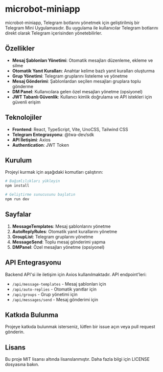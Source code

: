 # microbot-miniapp

microbot-miniapp, Telegram botlarını yönetmek için geliştirilmiş bir Telegram Mini Uygulamasıdır. Bu uygulama ile kullanıcılar Telegram botlarını direkt olarak Telegram içerisinden yönetebilirler.

## Özellikler

- **Mesaj Şablonları Yönetimi**: Otomatik mesajları düzenleme, ekleme ve silme
- **Otomatik Yanıt Kuralları**: Anahtar kelime bazlı yanıt kuralları oluşturma
- **Grup Yönetimi**: Telegram gruplarını listeleme ve yönetme
- **Mesaj Gönderimi**: Şablonlardan seçilen mesajları gruplara toplu gönderme
- **DM Panel**: Kullanıcılara gelen özel mesajları yönetme (opsiyonel)
- **JWT Tabanlı Güvenlik**: Kullanıcı kimlik doğrulama ve API istekleri için güvenli erişim

## Teknolojiler

- **Frontend**: React, TypeScript, Vite, UnoCSS, Tailwind CSS
- **Telegram Entegrasyonu**: @twa-dev/sdk
- **API İletişimi**: Axios
- **Authentication**: JWT Token

## Kurulum

Projeyi kurmak için aşağıdaki komutları çalıştırın:

```bash
# Bağımlılıkları yükleyin
npm install

# Geliştirme sunucusunu başlatın
npm run dev
```

## Sayfalar

1. **MessageTemplates**: Mesaj şablonlarını yönetme
2. **AutoReplyRules**: Otomatik yanıt kurallarını yönetme
3. **GroupList**: Telegram gruplarını yönetme
4. **MessageSend**: Toplu mesaj gönderimi yapma
5. **DMPanel**: Özel mesajları yönetme (opsiyonel)

## API Entegrasyonu

Backend API'si ile iletişim için Axios kullanılmaktadır. API endpoint'leri:

- `/api/message-templates` - Mesaj şablonları için
- `/api/auto-replies` - Otomatik yanıtlar için
- `/api/groups` - Grup yönetimi için
- `/api/messages/send` - Mesaj gönderimi için

## Katkıda Bulunma

Projeye katkıda bulunmak isterseniz, lütfen bir issue açın veya pull request gönderin.

## Lisans

Bu proje MIT lisansı altında lisanslanmıştır. Daha fazla bilgi için LICENSE dosyasına bakın.
